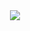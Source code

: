  <div align="center">
    <img src="https://github-readme-stats.vercel.app/api/top-langs/?username=Recognitions&layout=compact">
</div>
